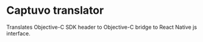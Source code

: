 # Captuvo translator

Translates Objective-C SDK header to Objective-C bridge to React Native js interface.
